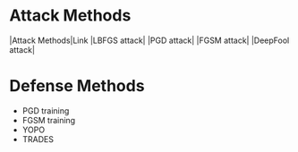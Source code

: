 # Attack Methods  
|Attack Methods|Link
|LBFGS attack|
|PGD attack|
|FGSM attack|
|DeepFool attack|

# Defense Methods
- PGD training
- FGSM training
- YOPO
- TRADES
